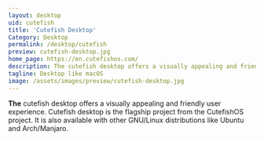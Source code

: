 ```yaml
---
layout: desktop
uid: cutefish
title: 'Cutefish Desktop'
Category: Desktop
permalink: /desktop/cutefish
preview: cutefish-desktop.jpg
home_page: https://en.cutefishos.com/
description: The cutefish desktop offers a visually appealing and friendly user experience. Cutefish desktop is the flagship project from the CutefishOS project.
tagline: Desktop like macOS
image: /assets/images/preview/cutefish-desktop.jpg
---
```


**The** cutefish desktop offers a visually appealing and friendly user experience. Cutefish desktop is the flagship project from the CutefishOS project. It is also available with other GNU/Linux distributions like Ubuntu and Arch/Manjaro.